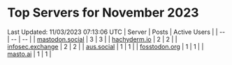 # Top Servers for November 2023
Last Updated: 11/03/2023 07:13:06 UTC
| Server | Posts | Active Users |
| -- | -- | -- |
| [mastodon.social](https://mastodon.social/tags/PowerShell) | 3 | 3 |
| [hachyderm.io](https://hachyderm.io/tags/PowerShell) | 2 | 2 |
| [infosec.exchange](https://infosec.exchange/tags/PowerShell) | 2 | 2 |
| [aus.social](https://aus.social/tags/PowerShell) | 1 | 1 |
| [fosstodon.org](https://fosstodon.org/tags/PowerShell) | 1 | 1 |
| [masto.ai](https://masto.ai/tags/PowerShell) | 1 | 1 |
